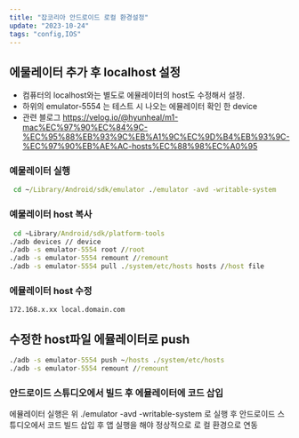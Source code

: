 ```yaml
---
title: "잡코리아 안드로이드 로컬 환경설정"
update: "2023-10-24"
tags: "config,IOS"
---
```


## 에물레이터 추가 후 localhost 설정

- 컴퓨터의 localhost와는 별도로 에뮬레이터의 host도 수정해서 설정.
- 하위의 emulator-5554 는 테스트 시 나오는 에뮬레이터 확인 한 device
- 관련 블로그 https://velog.io/@hyunheal/m1-mac%EC%97%90%EC%84%9C-%EC%95%88%EB%93%9C%EB%A1%9C%EC%9D%B4%EB%93%9C-%EC%97%90%EB%AE%AC-hosts%EC%88%98%EC%A0%95

### 예물레이터 실행

```cmd
 cd ~/Library/Android/sdk/emulator ./emulator -avd -writable-system
```

### 예물레이터 host 복사

```cmd
 cd ~Library/Android/sdk/platform-tools
./adb devices // device
./adb -s emulator-5554 root //root
./adb -s emulator-5554 remount //remount
./adb -s emulator-5554 pull ./system/etc/hosts hosts //host file
```

### 에뮬레이터 host 수정

```text
172.168.x.xx local.domain.com
```

## 수정한 host파일 에뮬레이터로 push

```cmd
./adb -s emulator-5554 push ~/hosts ./system/etc/hosts
./adb -s emulator-5554 remount //remount
```

### 안드로이드 스튜디오에서 빌드 후 에뮬레이터에 코드 삽입

에뮬레이터 실행은 위 ./emulator -avd -writable-system 로 실행 후 안드로이드 스튜디오에서 코드 빌드 삽입 후 앱 실행을 해야 정상적으로 로 컬 환경으로 연동
